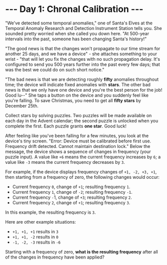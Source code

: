 # --- Day 1: Chronal Calibration ---

"We've detected some temporal anomalies," one of Santa's Elves at the Temporal Anomaly Research and Detection Instrument
Station tells you. She sounded pretty worried when she called you down here. "At 500-year intervals into the past, 
someone has been changing Santa's history!"

"The good news is that the changes won't propagate to our time stream for another 25 days, and we have a device" - she 
attaches something to your wrist - "that will let you fix the changes with no such propagation delay. It's configured to
 send you 500 years further into the past every few days; that was the best we could do on such short notice."

"The bad news is that we are detecting roughly **fifty** anomalies throughout time; the device will indicate fixed anomalies
 with **stars**. The other bad news is that we only have one device and you're the best person for the job! Good lu--" She 
 taps a button on the device and you suddenly feel like you're falling. To save Christmas, you need to get all **fifty 
 stars** by December 25th.

Collect stars by solving puzzles. Two puzzles will be made available on each day in the Advent calendar; the second 
puzzle is unlocked when you complete the first. Each puzzle grants **one star**. Good luck!

After feeling like you've been falling for a few minutes, you look at the device's tiny screen. "Error: Device must be 
calibrated before first use. Frequency drift detected. Cannot maintain destination lock." Below the message, the device 
shows a sequence of changes in frequency (your puzzle input). A value like `+6` means the current frequency increases by 
`6`; a value like `-3` means the current frequency decreases by `3`.

For example, if the device displays frequency changes of `+1, -2, +3, +1`, then starting from a frequency of zero, the 
following changes would occur:

- Current frequency `0`, change of `+1`; resulting frequency `1`.
- Current frequency `1`, change of `-2`; resulting frequency `-1`.
- Current frequency `-`1, change of `+3`; resulting frequency `2`.
- Current frequency `2`, change of `+1`; resulting frequency `3`.

In this example, the resulting frequency is `3`.

Here are other example situations:

- `+1, +1, +1` results in  `3`
- `+1, +1, -2` results in  `0`
- `-1, -2, -3` results in `-6`

Starting with a frequency of zero, **what is the resulting frequency** after all of the changes in frequency have been 
applied?